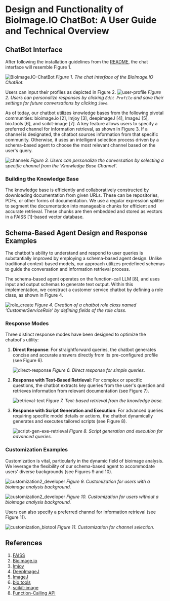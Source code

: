 # Design and Functionality of BioImage.IO ChatBot: A User Guide and Technical Overview

## ChatBot Interface

After following the installation guidelines from the [README](/README.md), the chat interface will resemble Figure 1.

![BioImage.IO-ChatBot](./screenshots/chat-interface.png)
*Figure 1. The chat interface of the BioImage.IO ChatBot.*

Users can input their profiles as depicted in Figure 2. 
![user-profile](./screenshots/user-profile.png)
*Figure 2. Users can personalize responses by clicking `Edit Profile` and save their settings for future conversations by clicking `Save`.*

As of today, our chatbot utilizes knowledge bases from the following pivotal communities: bioimage.io [2], Imjoy [3], deepimageJ [4], ImageJ [5], bio.tools [6], and scikit-image [7]. A key feature allows users to specify a preferred channel for information retrieval, as shown in Figure 3. If a channel is designated, the chatbot sources information from that specific community. Otherwise, it uses an intelligent selection process driven by a schema-based agent to choose the most relevant channel based on the user's query.

![channels](./screenshots/channels.png)
*Figure 3. Users can personalize the conversation by selecting a specific channel from the ‘Knowledge Base Channel’.*

### Building the Knowledge Base

The knowledge base is efficiently and collaboratively constructed by downloading documentation from given URLs. These can be repositories, PDFs, or other forms of documentation. We use a regular expression splitter to segment the documentation into manageable chunks for efficient and accurate retrieval. These chunks are then embedded and stored as vectors in a FAISS [1]-based vector database.

## Schema-Based Agent Design and Response Examples

The chatbot's ability to understand and respond to user queries is substantially improved by employing a schema-based agent design. Unlike traditional context-based models, our approach utilizes predefined schemas to guide the conversation and information retrieval process. 

The schema-based agent operates on the function-call LLM [8], and uses input and output schemas to generate text output. Within this implementation, we construct a customer service chatbot by defining a role class, as shown in Figure 4.

![role_create](./screenshots/role_create.png)
*Figure 4. Creation of a chatbot role class named ‘CustomerServiceRole’ by defining fields of the role class.*

### Response Modes

Three distinct response modes have been designed to optimize the chatbot's utility:

1. **Direct Response**: For straightforward queries, the chatbot generates concise and accurate answers directly from its pre-configured profile (see Figure 6).

    ![direct-response](./screenshots/direct-response.png)
    *Figure 6. Direct response for simple queries.*

2. **Response with Text-Based Retrieval**: For complex or specific questions, the chatbot extracts key queries from the user's question and retrieves information from relevant documentation (see Figure 7).

    ![retrieval-text](./screenshots/retrieval-text.png)
    *Figure 7. Text-based retrieval from the knowledge base.*

3. **Response with Script Generation and Execution**: For advanced queries requiring specific model details or actions, the chatbot dynamically generates and executes tailored scripts (see Figure 8).

    ![script-gen-exe-retrieval](./screenshots/script-gen-exe-retrieval.png)
    *Figure 8. Script generation and execution for advanced queries.*

### Customization Examples

Customization is vital, particularly in the dynamic field of bioimage analysis. We leverage the flexibility of our schema-based agent to accommodate users' diverse backgrounds (see Figures 9 and 10).

![customization2_developer](./screenshots/customization2_developer.png)
*Figure 9. Customization for users with a bioimage analysis background.*

![customization2_developer](./screenshots/customization2_developer.png)
*Figure 10. Customization for users without a bioimage analysis background.*

Users can also specify a preferred channel for information retrieval (see Figure 11).

![customization_biotool](./screenshots/customization_biotool.png)
*Figure 11. Customization for channel selection.*

## References

1. [FAISS](https://github.com/bioimage-io/bioimageio-chatbot)
2. [Bioimage.io](https://bioimage.io/docs/#/)
3. [Imjoy](https://imjoy.io/docs/#/)
4. [DeepImageJ](https://deepimagej.github.io/)
5. [ImageJ](https://imagej.net)
6. [bio.tools](https://bio.tools)
7. [scikit-image](https://scikit-image.org/docs/stable/)
8. [Function-Calling API](https://openai.com/blog/function-calling-and-other-api-updates)
